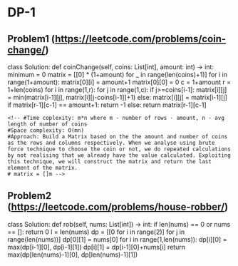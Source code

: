 # DP-1

## Problem1 (https://leetcode.com/problems/coin-change/)

class Solution:
    def coinChange(self, coins: List[int], amount: int) -> int:
        minimum = 0
        matrix = [[0] * (1+amount) for _ in range(len(coins)+1)]
        for i in range(1+amount):
            matrix[0][i] = amount+1
        matrix[0][0] = 0
        c = 1+amount
        r = 1+len(coins)
        for i in range(1,r):
            for j in range(1,c):
                if j>=coins[i-1]:
                    matrix[i][j] = min(matrix[i-1][j], matrix[i][j-coins[i-1]]+1)
                else:
                    matrix[i][j] = matrix[i-1][j]
        if matrix[r-1][c-1] == amount+1:
            return -1
        else:
            return matrix[r-1][c-1]
    
    <!-- #Time coplexity: m*n where m - number of rows - amount, n - avg length of number of coins
    #Space complexity: O(mn)
    #Approach: Build a Matrix based on the the amount and number of coins as the rows and columns respectively. When we analyse using brute force technique to choose the coin or not, we do repeated calculations by not realising that we already have the value calculated. Exploiting this technique, we will construct the matrix and return the last element of the matrix.  
    # matrix = []m -->

## Problem2 (https://leetcode.com/problems/house-robber/)

class Solution:
    def rob(self, nums: List[int]) -> int:
        if len(nums) == 0 or nums == []:
            return 0
        l = len(nums)
        dp = [[0 for i in range(2)] for j in range(len(nums))]
        dp[0][1] = nums[0]
        for i in range(1,len(nums)):
            dp[i][0] = max(dp[i-1][0], dp[i-1][1])
            dp[i][1] = dp[i-1][0]+nums[i]
        return max(dp[len(nums)-1][0], dp[len(nums)-1][1])
            
<!-- #Time Complexity: O(n) n - length of the nums
#Space Complexity: O(n) n - dp matrix - no of rows - len(nums) -->
<!-- # Approach - Dynamic programming.  -->

